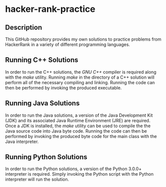 # hacker-rank-practice

## Description
This GitHub repository provides my own solutions to practice problems 
from HackerRank in a variety of different programming languages.

## Running C++ Solutions
In order to run the C++ solutions, the _GNU C++_ compiler is required
along with the _make_ utility. Running _make_ in the directory of a
C++ solution will perform all of the necessary compiling and linking.
Running the code can then be performed by invoking the produced executable.

## Running Java Solutions
In order to run the Java solutions, a version of the Java Development
Kit (JDK) and its associated Java Runtime Environment (JRE) are required.
Once a JDK is installed, the _make_ utility can be used to compile the
the Java source code into Java byte code. Running the code can then be
performed by invoking the produced byte code for the main class with
the Java interpreter.

## Running Python Solutions
In order to run the Python solutions, a version of the Python 3.0.0+
interpreter is required. Simply invoking the Python script with the
Python interpreter will run the solution.
